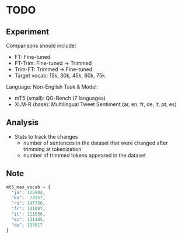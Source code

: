 # TODO

## Experiment

Comparisons should include:
- FT: Fine-tuned
- FT-Trim: Fine-tuned -> Trimmed
- Trim-FT: Trimmed -> Fine-tuned
- Target vocab: 15k, 30k, 45k, 60k, 75k

Language: Non-English
Task & Model:
- mT5 (small): QG-Bench (7 languages)
- XLM-R (base): Multilingual Tweet Sentiment (ar, en, fr, de, it, pt, es) 
    
## Analysis
- Stats to track the changes
    * number of sentences in the dataset that were changed after trimming at tokenization
    * number of trimmed tokens appeared in the dataset
  
## Note
```python
mt5_max_vocab = {
  "ja": 125904,
  "ko":  73357,
  "ru": 147756,
  "fr": 131087,
  "it": 111056,
  "es": 131105,
  "de": 137617
}
```